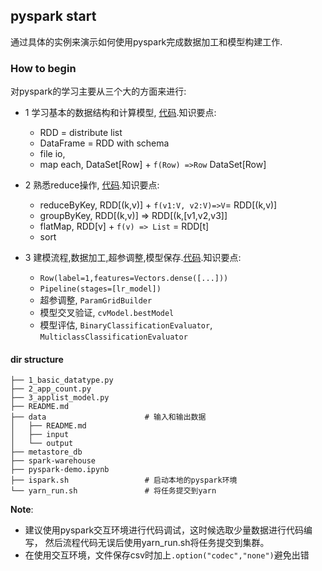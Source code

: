 ## pyspark start

通过具体的实例来演示如何使用pyspark完成数据加工和模型构建工作.

### How to begin

对pyspark的学习主要从三个大的方面来进行:

- 1 学习基本的数据结构和计算模型, [代码](1_basic_datatype.py).知识要点:
    
    - RDD = distribute list
    - DataFrame = RDD with schema
    - file io, 
    - map each, DataSet[Row] + `f(Row) =>Row` DataSet[Row]  
    
- 2 熟悉reduce操作, [代码](2_app_count.py).知识要点:
    
    - reduceByKey, RDD[(k,v)] + `f(v1:V, v2:V)=>V`= RDD[(k,v)]
    - groupByKey, RDD[(k,v)] =>  RDD[(k,[v1,v2,v3]]
    - flatMap, RDD[v] + `f(v) => List` = RDD[t]
    - sort

- 3  建模流程,数据加工,超参调整,模型保存.[代码](3_applist_model.py).知识要点:
    
    - `Row(label=1,features=Vectors.dense([...]))`
    - `Pipeline(stages=[lr_model])`
    - 超参调整, `ParamGridBuilder`
    - 模型交叉验证, `cvModel.bestModel`
    - 模型评估, `BinaryClassificationEvaluator`, `MulticlassClassificationEvaluator`   

#### dir structure

```
├── 1_basic_datatype.py 
├── 2_app_count.py      
├── 3_applist_model.py
├── README.md
├── data                      # 输入和输出数据
│   ├── README.md
│   ├── input
│   └── output
├── metastore_db
├── spark-warehouse
├── pyspark-demo.ipynb
├── ispark.sh                 # 启动本地的pyspark环境  
└── yarn_run.sh               # 将任务提交到yarn
```

**Note**: 
- 建议使用pyspark交互环境进行代码调试，这时候选取少量数据进行代码编写，
然后流程代码无误后使用yarn_run.sh将任务提交到集群。
- 在使用交互环境，文件保存csv时加上`.option("codec","none")`避免出错
